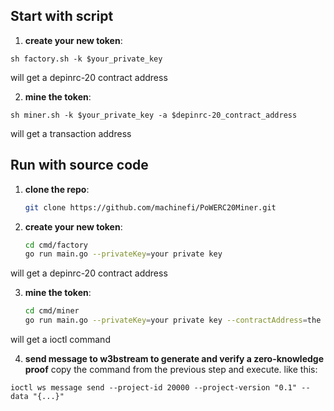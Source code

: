 ## Start with script
1. **create your new token**:
```shell
sh factory.sh -k $your_private_key
```
will get a depinrc-20 contract address

2. **mine the token**:
```shell
sh miner.sh -k $your_private_key -a $depinrc-20_contract_address
```
will get a transaction address

## Run with source code
1. **clone the repo**:
    ```bash
   git clone https://github.com/machinefi/PoWERC20Miner.git
    ```

2. **create your new token**:
   ```bash
   cd cmd/factory
   go run main.go --privateKey=your private key
   ```
 will get a depinrc-20 contract address

3. **mine the token**:
   ```bash
   cd cmd/miner
   go run main.go --privateKey=your private key --contractAddress=the contract created above
   ```
will get a ioctl command

4. **send message to w3bstream to generate and verify a zero-knowledge proof**
copy the command from the previous step and execute. like this:

```shell
ioctl ws message send --project-id 20000 --project-version "0.1" --data "{...}"
```

